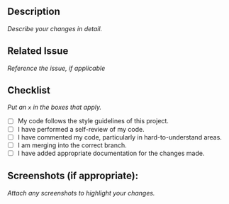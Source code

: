 ## Description

_Describe your changes in detail._

## Related Issue

_Reference the issue, if applicable_

## Checklist

_Put an `x` in the boxes that apply._

- [ ] My code follows the style guidelines of this project.
- [ ] I have performed a self-review of my code.
- [ ] I have commented my code, particularly in hard-to-understand areas.
- [ ] I am merging into the correct branch.
- [ ] I have added appropriate documentation for the changes made.

## Screenshots (if appropriate):

_Attach any screenshots to highlight your changes._
